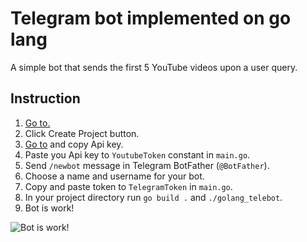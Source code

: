 # Telegram bot implemented on go lang
A simple bot that sends the first 5 YouTube videos upon a user query.

## Instruction
1. [Go to.](https://console.developers.google.com/project/)
2. Click Create Project button.
3. [Go to](https://console.developers.google.com/apis/api/youtube.googleapis.com/credentials) and copy Api key.
4. Paste you Api key to `YoutubeToken` constant in `main.go`.
5. Send `/newbot` message in Telegram BotFather (`@BotFather`).
6. Choose a name and username for your bot.
7. Copy and paste token to `TelegramToken` in `main.go`.
8. In your project directory run `go build .` and `./golang_telebot`.
9. Bot is work!

![Bot is work!](http://images.vfl.ru/ii/1605967202/96b0db1b/32388010_m.jpg)

